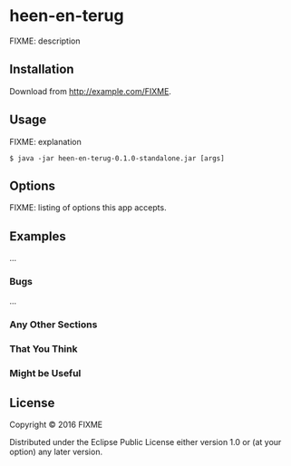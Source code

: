 # heen-en-terug

FIXME: description

## Installation

Download from http://example.com/FIXME.

## Usage

FIXME: explanation

    $ java -jar heen-en-terug-0.1.0-standalone.jar [args]

## Options

FIXME: listing of options this app accepts.

## Examples

...

### Bugs

...

### Any Other Sections
### That You Think
### Might be Useful

## License

Copyright © 2016 FIXME

Distributed under the Eclipse Public License either version 1.0 or (at
your option) any later version.
